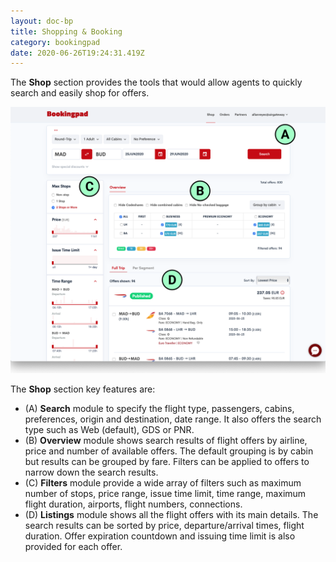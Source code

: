 ```yaml
---
layout: doc-bp
title: Shopping & Booking
category: bookingpad
date: 2020-06-26T19:24:31.419Z
---
```

The **Shop** section provides the tools that would allow agents to quickly search and easily shop for offers.

![Screenshot of the Shop section with module labels](/static/img/ss-bp-shop.png)

The **Shop** section key features are:

* (A) **Search** module to specify the flight type, passengers, cabins, preferences, origin and destination, date range. It also offers the search type such as Web (default), GDS or PNR.
* (B) **Overview** module shows search results of flight offers by airline, price and number of available offers. The default grouping is by cabin but results can be grouped by fare. Filters can be applied to offers to narrow down the search results.
* (C) **Filters** module provide a wide array of filters such as maximum number of stops, price range, issue time limit, time range, maximum flight duration, airports, flight numbers, connections.
* (D) **Listings** module shows all the flight offers with its main details. The search results can be sorted by price, departure/arrival times, flight duration. Offer expiration countdown and issuing time limit is also provided for each offer.